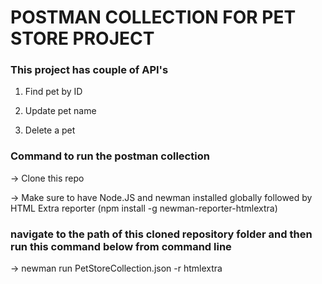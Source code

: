 # POSTMAN COLLECTION FOR PET STORE PROJECT

### This project has couple of API's 

1. Find pet by ID

2. Update pet name

3. Delete a pet



### Command to run the postman collection

-> Clone this repo

-> Make sure to have Node.JS and newman installed globally followed by HTML Extra reporter
   (npm install -g newman-reporter-htmlextra)

### navigate to the path of this cloned repository folder and then run this command below from command line

-> newman run PetStoreCollection.json -r htmlextra